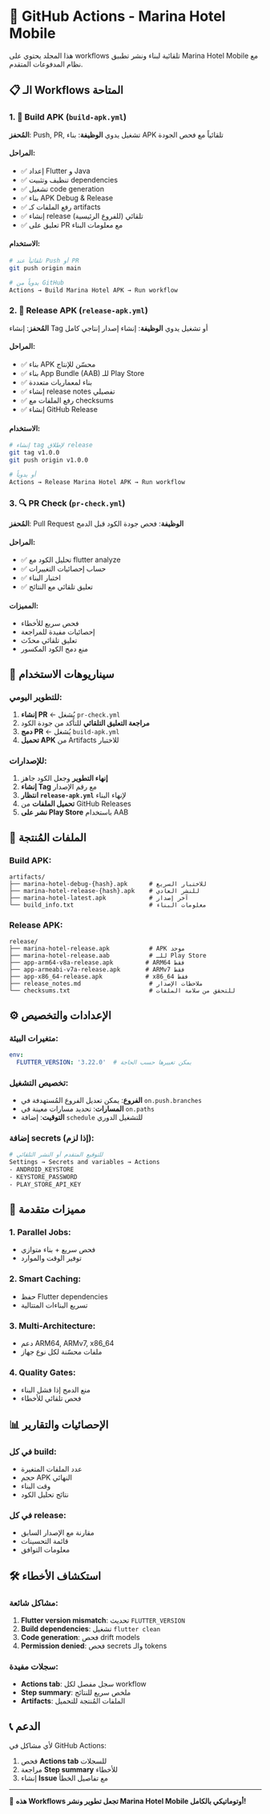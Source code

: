 # 🤖 GitHub Actions - Marina Hotel Mobile

هذا المجلد يحتوي على workflows تلقائية لبناء ونشر تطبيق Marina Hotel Mobile مع نظام المدفوعات المتقدم.

## 📋 الـ Workflows المتاحة

### 1. 🔨 Build APK (`build-apk.yml`)
**المُحفز**: Push, PR, تشغيل يدوي
**الوظيفة**: بناء APK تلقائياً مع فحص الجودة

#### المراحل:
- ✅ إعداد Flutter و Java
- ✅ تنظيف وتثبيت dependencies  
- ✅ تشغيل code generation
- ✅ بناء APK Debug & Release
- ✅ رفع الملفات كـ artifacts
- ✅ إنشاء release تلقائي (للفروع الرئيسية)
- ✅ تعليق على PR مع معلومات البناء

#### الاستخدام:
```bash
# تلقائياً عند Push أو PR
git push origin main

# يدوياً من GitHub
Actions → Build Marina Hotel APK → Run workflow
```

### 2. 🚀 Release APK (`release-apk.yml`) 
**المُحفز**: إنشاء Tag أو تشغيل يدوي
**الوظيفة**: إنشاء إصدار إنتاجي كامل

#### المراحل:
- ✅ بناء APK محسّن للإنتاج
- ✅ بناء App Bundle (AAB) للـ Play Store
- ✅ بناء لمعماريات متعددة
- ✅ إنشاء release notes تفصيلي
- ✅ رفع الملفات مع checksums
- ✅ إنشاء GitHub Release

#### الاستخدام:
```bash
# إنشاء tag لإطلاق release
git tag v1.0.0
git push origin v1.0.0

# أو يدوياً
Actions → Release Marina Hotel APK → Run workflow
```

### 3. 🔍 PR Check (`pr-check.yml`)
**المُحفز**: Pull Request
**الوظيفة**: فحص جودة الكود قبل الدمج

#### المراحل:
- ✅ تحليل الكود مع flutter analyze
- ✅ حساب إحصائيات التغييرات
- ✅ اختبار البناء
- ✅ تعليق تلقائي مع النتائج

#### المميزات:
- فحص سريع للأخطاء
- إحصائيات مفيدة للمراجعة
- تعليق تلقائي محدّث
- منع دمج الكود المكسور

## 🎯 سيناريوهات الاستخدام

### للتطوير اليومي:
1. **إنشاء PR** ← يُشغل `pr-check.yml`
2. **مراجعة التعليق التلقائي** للتأكد من جودة الكود
3. **دمج PR** ← يُشغل `build-apk.yml`
4. **تحميل APK** من Artifacts للاختبار

### للإصدارات:
1. **إنهاء التطوير** وجعل الكود جاهز
2. **إنشاء Tag** مع رقم الإصدار
3. **انتظار `release-apk.yml`** لإنهاء البناء
4. **تحميل الملفات** من GitHub Releases
5. **نشر على Play Store** باستخدام AAB

## 📁 الملفات المُنتجة

### Build APK:
```
artifacts/
├── marina-hotel-debug-{hash}.apk      # للاختبار السريع
├── marina-hotel-release-{hash}.apk    # للنشر العادي  
├── marina-hotel-latest.apk            # آخر إصدار
└── build_info.txt                     # معلومات البناء
```

### Release APK:
```
release/
├── marina-hotel-release.apk           # APK موحد
├── marina-hotel-release.aab           # للـ Play Store
├── app-arm64-v8a-release.apk         # ARM64 فقط
├── app-armeabi-v7a-release.apk       # ARMv7 فقط  
├── app-x86_64-release.apk            # x86_64 فقط
├── release_notes.md                   # ملاحظات الإصدار
└── checksums.txt                      # للتحقق من سلامة الملفات
```

## ⚙️ الإعدادات والتخصيص

### متغيرات البيئة:
```yaml
env:
  FLUTTER_VERSION: '3.22.0'  # يمكن تغييرها حسب الحاجة
```

### تخصيص التشغيل:
- **الفروع**: يمكن تعديل الفروع المُستهدفة في `on.push.branches`
- **المسارات**: تحديد مسارات معينة في `on.paths`
- **التوقيت**: إضافة `schedule` للتشغيل الدوري

### إضافة secrets (إذا لزم):
```bash
# للتوقيع المتقدم أو النشر التلقائي
Settings → Secrets and variables → Actions
- ANDROID_KEYSTORE
- KEYSTORE_PASSWORD  
- PLAY_STORE_API_KEY
```

## 🚀 مميزات متقدمة

### 1. Parallel Jobs:
- فحص سريع + بناء متوازي
- توفير الوقت والموارد

### 2. Smart Caching:
- حفظ Flutter dependencies
- تسريع البناءات المتتالية

### 3. Multi-Architecture:
- دعم ARM64, ARMv7, x86_64
- ملفات محسّنة لكل نوع جهاز

### 4. Quality Gates:
- منع الدمج إذا فشل البناء
- فحص تلقائي للأخطاء

## 📊 الإحصائيات والتقارير

### في كل build:
- عدد الملفات المتغيرة
- حجم APK النهائي
- وقت البناء
- نتائج تحليل الكود

### في كل release:
- مقارنة مع الإصدار السابق
- قائمة التحسينات
- معلومات التوافق

## 🛠️ استكشاف الأخطاء

### مشاكل شائعة:
1. **Flutter version mismatch**: تحديث `FLUTTER_VERSION`
2. **Build dependencies**: تشغيل `flutter clean`
3. **Code generation**: فحص drift models
4. **Permission denied**: فحص secrets والـ tokens

### سجلات مفيدة:
- **Actions tab**: سجل مفصل لكل workflow
- **Step summary**: ملخص سريع للنتائج  
- **Artifacts**: الملفات المُنتجة للتحميل

## 📞 الدعم

لأي مشاكل في GitHub Actions:
1. فحص **Actions tab** للسجلات
2. مراجعة **Step summary** للأخطاء
3. إنشاء **Issue** مع تفاصيل الخطأ

---

🤖 **هذه Workflows تجعل تطوير ونشر Marina Hotel Mobile أوتوماتيكي بالكامل!**